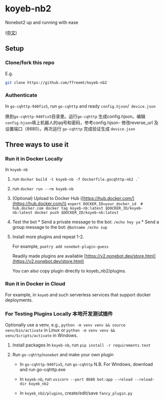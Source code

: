 # koyeb-nb2
Nonebot2 up and running with ease

<!--Dockerfile.gocqhttp-nb2 for go-cqhttp-940fix5 and nonebot2-->
([中文](https://github.com/ffreemt/koyeb-nb2/blob/master/nb-gocqhttp一键启动.md))


## Setup

### Clone/fork this repo

E.g.
```bash
git clone https://github.com/ffreemt/koyeb-nb2
```

### Authenticate
In `go-cqhttp-940fix5`, run `go-cqhttp` and ready `config.hjson`/` device.json`

换到`go-cqhttp-940fix5`目录里。运行`go-cqhttp` 生成config.hjson。编辑`config.hjson`填上机器人的qq号和密码，参考config.hjson- 修改reverse_url 及设置端口（8680）。再次运行 `go-cqhttp` 完成验证生成 `device.json`

## Three ways to use it

### Run it in Docker Locally

In `koyeb-nb`

1.   run
         ```
        docker build -t koyeb-nb -f Dockerfile.gocqhttp-nb2 .`
         ```
2.   run `docker run --rm koyeb-nb`

3.   (Optional) Upload to Docker Hub ([https://hub.docker.com/](https://hub.docker.com/))
    ```
    export DOCKER_ID=your_docker_id  # hub.docker.com
    docker tag koyeb-nb:latest $DOCKER_ID/koyeb-nb:latest
    docker push $DOCKER_ID/koyeb-nb:latest
    ```
4.   Test the bot
    *  Send a private message to the bot: `/echo hey ya`
    *  Send a group message to the bot: `@botname /echo sup`

5.  Install more plugins and repeat 1-2.

    For example, `poetry add nonebot-plugin-guess`

    Readily made plugins are available
    [https://v2.nonebot.dev/store.html](https://v2.nonebot.dev/store.html)

    You can also copy plugin directly to koyeb_nb2/plugins.

### Run it in Docker in Cloud
 For example, in `koyeb` and such serverless services that support docker deployments.

### **For Testing Plugins Locally 本地开发测试插件**
Optionally use a venv, e.g., `python -m venv venv && source venv/bin/activate` in Linux or `python -m venv venv && venv/Scripts/activate` in Windows.

1. Install packages
In `koyeb-nb`, run `pip install -r requirements.text`

2. Run `go-cqhttp`/`nonebot` and make your own plugin
    *   In `go-cqhttp-940fix5`, run `go-cqhttp`
        N.B. For Windows, download and run go-cqhttp.exe

    *   In `koyeb-nb`, run `uvicorn --port 8680 bot:app --reload --reload-dir koyeb_nb2`
    *   In `koyeb_nb2/plugins`, create/edit/save `fancy_plugin.py`
